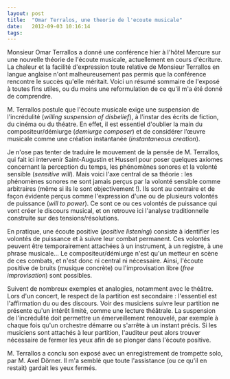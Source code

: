 ```yaml
---
layout: post
title:  "Omar Terralos, une theorie de l'ecoute musicale"
date:   2012-09-03 10:16:14
tags:   
---
```


<p>Monsieur Omar Terrallos a donné une conférence hier à l'hôtel Mercure sur une nouvelle théorie de l'écoute musicale, actuellement en cours d'écriture. La chaleur et la facilité d'expression toute relative de Monsieur Terrallos en langue anglaise n'ont malheureusement pas permis que la conférence rencontre le succès qu'elle méritait. Voici un résumé sommaire de l'exposé à toutes fins utiles, ou du moins une reformulation de ce qu'il m'a été donné de comprendre.</p>
<p>M. Terrallos postule que l'écoute musicale exige une suspension de l'incrédulité (<em><span class="lang-en">willing suspension of disbelief</span></em>), à l'instar des écrits de fiction, du cinéma ou du théatre. En effet, il est essentiel d'oublier la main du compositeur/démiurge (<em>demiurge composer</em>) et de considérer l’œuvre musicale comme une création instantanée (<em>instantaneous creation</em>).</p>
<p>Je n'ose pas tenter de traduire le mouvement de la pensée de M. Terrallos, qui fait ici intervenir Saint-Augustin et Husserl pour poser quelques axiomes concernant la perception du temps, les phénomènes sonores et la volonté sensible (<em>sensitive will</em>). Mais voici l'axe central de sa théorie : les phénomènes sonores ne sont jamais perçus par la volonté sensible comme arbitraires (même si ils le sont objectivement !). Ils sont au contraire et de façon évidente perçus comme l'expression d'une ou de plusieurs volontés de puissance (<em>will to power</em>). Ce sont ce ou ces volontés de puissance qui vont créer le discours musical, et on retrouve ici l'analyse traditionnelle construite sur des tensions/résolutions.</p>
<p>En pratique, une écoute positive (<em>positive listening</em>) consiste à identifier les volontés de puissance et à suivre leur combat permanent. Ces volontés peuvent être temporairement attachées à un instrument, à un registre, à une phrase musicale&hellip; Le compositeur/démiurge n'est qu'un metteur en scène de ces combats, et n'est donc ni central ni nécessaire. Ainsi, l'écoute positive de bruits (musique concrète) ou l'improvisation libre (<em>free improvisation</em>) sont possibles.</p>
<p>Suivent de nombreux exemples et analogies, notamment avec le théâtre. Lors d'un concert, le respect de la partition est secondaire : l'essentiel est l'affirmation du ou des discours. Voir des musiciens suivre leur partition ne présente qu'un intérêt limité, comme une lecture théâtrale. La suspension de l'incrédulité doit permettre un émerveillement renouvelé, par exemple à chaque fois qu'un orchestre démarre ou s'arrête à un instant précis. Si les musiciens sont attachés à leur partition, l'auditeur peut alors trouver nécessaire de fermer les yeux afin de se plonger dans l'écoute positive.</p>
<p>M. Terrallos a conclu son exposé avec un enregistrement de trompette solo, par M. Axel Dörner. Il m'a semblé que toute l'assistance (ou ce qu'il en restait) gardait les yeux fermés.</p>
